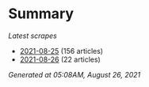 # Summary
*Latest scrapes*
* [2021-08-25](https://github.com/nuuuwan/news_lk/blob/data/news_lk.2021-08-25.json) (156 articles)
* [2021-08-26](https://github.com/nuuuwan/news_lk/blob/data/news_lk.2021-08-26.json) (22 articles)

*Generated at 05:08AM, August 26, 2021*